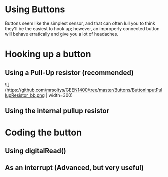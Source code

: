 Using Buttons
=============

Buttons seem like the simplest sensor, and that can often lull you to think they'll be the easiest to hook up; however, an improperly connected button will behave erratically and give you a lot of headaches. 

Hooking up a button
===================
Using a Pull-Up resistor (recommended)
--------------------------------------

![](https://github.com/mrsoltys/GEEN1400/tree/master/Buttons/ButtonInputPullupResistor_bb.png | width=300)

Using the internal pullup resistor
----------------------------------


Coding the button
=================
Using digitalRead()
-------------------

As an interrupt (Advanced, but very useful)
-----------------------------------------